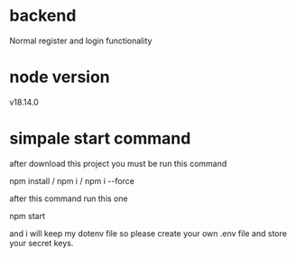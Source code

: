 # backend
Normal register and login functionality

# node version
v18.14.0

# simpale start command
after download this project you must be run this command 

npm install / npm i / npm i --force

after this command run this one

npm start

and i will keep my dotenv file so please create your own .env file and store your secret keys.
